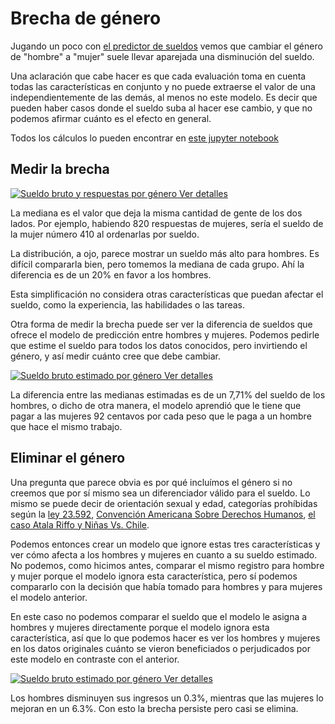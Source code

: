 # Brecha de género

Jugando un poco con [el predictor de
sueldos](https://seppo0010.github.io/sysarmy-sueldos-2020.1/) vemos que cambiar
el género de "hombre" a "mujer" suele llevar aparejada una disminución del
sueldo.

Una aclaración que cabe hacer es que cada evaluación toma en cuenta todas las
características en conjunto y no puede extraerse el valor de una
independientemente de las demás, al menos no este modelo. Es decir que pueden
haber casos donde el sueldo suba al hacer ese cambio, y que no podemos afirmar
cuánto es el efecto en general.

Todos los cálculos lo pueden encontrar en [este jupyter
notebook](https://github.com/seppo0010/sysarmy-sueldos-2020.1/blob/master/notebook/Brecha%20de%20g%C3%A9nero.ipynb)

## Medir la brecha

[
![Sueldo bruto y respuestas por género](overall.png)
Ver detalles
](overall.md)

La mediana es el valor que deja la misma cantidad de gente de los dos lados.
Por ejemplo, habiendo 820 respuestas de mujeres, sería el sueldo de la mujer
número 410 al ordenarlas por sueldo.

La distribución, a ojo, parece mostrar un sueldo más alto para hombres. Es
difícil compararla bien, pero tomemos la mediana de cada grupo. Ahí la
diferencia es de un 20% en favor a los hombres.

Esta simplificación no considera otras características que puedan afectar el
sueldo, como la experiencia, las habilidades o las tareas.

Otra forma de medir la brecha puede ser ver la diferencia de sueldos que ofrece
el modelo de predicción entre hombres y mujeres. Podemos pedirle que estime
el sueldo para todos los datos conocidos, pero invirtiendo el género, y así
medir cuánto cree que debe cambiar.

[
![Sueldo bruto estimado por género](salary-estimate.png)
Ver detalles
](salary-estimate.md)

La diferencia entre las medianas estimadas es de un 7,71% del sueldo de los
hombres, o dicho de otra manera, el modelo aprendió que le tiene que pagar a
las mujeres 92 centavos por cada peso que le paga a un hombre que hace el
mismo trabajo.

## Eliminar el género

Una pregunta que parece obvia es por qué incluímos el género si no creemos que
por sí mismo sea un diferenciador válido para el sueldo. Lo mismo se puede
decir de orientación sexual y edad, categorías prohíbidas según la
[ley 23.592](http://servicios.infoleg.gob.ar/infolegInternet/anexos/20000-24999/20465/texact.htm),
[Convención Americana Sobre Derechos Humanos](http://servicios.infoleg.gob.ar/infolegInternet/anexos/25000-29999/28152/norma.htm),
[el caso Atala Riffo y Niñas Vs. Chile](http://www.corteidh.or.cr/cf/jurisprudencia2/ficha_tecnica.cfm?nId_Ficha=196&lang=es).

Podemos entonces crear un modelo que ignore estas tres características y ver
cómo afecta a los hombres y mujeres en cuanto a su sueldo estimado. No podemos,
como hicimos antes, comparar el mismo registro para hombre y mujer porque el
modelo ignora esta característica, pero sí podemos compararlo con la decisión
que había tomado para hombres y para mujeres el modelo anterior.

En este caso no podemos comparar el sueldo que el modelo le asigna a hombres y
mujeres directamente porque el modelo ignora esta característica, así que
lo que podemos hacer es ver los hombres y mujeres en los datos originales
cuánto se vieron beneficiados o perjudicados por este modelo en contraste con
el anterior.

[
![Sueldo bruto estimado por género](salary-estimate-gender-blind.png)
Ver detalles
](salary-estimate-gender-blind.md)

Los hombres disminuyen sus ingresos un 0.3%, mientras que las mujeres lo
mejoran en un 6.3%. Con esto la brecha persiste pero casi se elimina.
